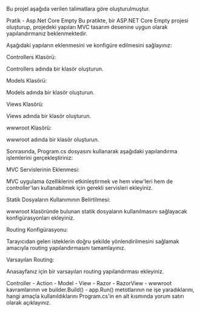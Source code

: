 Bu projel aşağıda verilen talimatlara göre oluşturulmuştur.


Pratik - Asp.Net Core Empty
Bu pratikte, bir ASP.NET Core Empty projesi oluşturup, projedeki yapıları MVC tasarım desenine uygun olarak yapılandırmanız beklenmektedir.

Aşağıdaki yapıların eklenmesini ve konfigüre edilmesini sağlayınız:

Controllers Klasörü:

Controllers adında bir klasör oluşturun.

Models Klasörü:

Models adında bir klasör oluşturun.

Views Klasörü:

Views adında bir klasör oluşturun.

wwwroot Klasörü:

wwwroot adında bir klasör oluşturun.

Sonrasında, Program.cs dosyasını kullanarak aşağıdaki yapılandırma işlemlerini gerçekleştiriniz:

MVC Servislerinin Eklenmesi:

MVC uygulama özelliklerini etkinleştirmek ve hem view'leri hem de controller'ları kullanabilmek için gerekli servisleri ekleyiniz.

Statik Dosyaların Kullanımının Belirtilmesi:

wwwroot klasöründe bulunan statik dosyaların kullanılmasını sağlayacak konfigürasyonları ekleyiniz.

Routing Konfigürasyonu:

Tarayıcıdan gelen isteklerin doğru şekilde yönlendirilmesini sağlamak amacıyla routing yapılandırmasını tamamlayınız.

Varsayılan Routing:

Anasayfanız için bir varsayılan routing yapılandırması ekleyiniz.

 Controller - Action - Model -  View - Razor - RazorView - wwwroot kavramlarının ve builder.Build() - app.Run() metotlarının ne işe yaradıklarını,  hangi amaçla kullanıldıklarını Program.cs'in en alt kısmında yorum satırı olarak açıklayınız.
